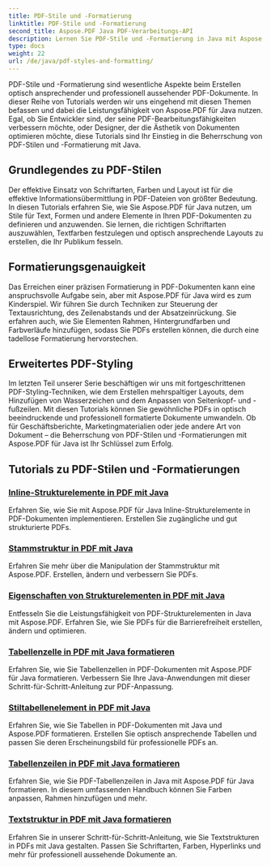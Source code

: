 ```yaml
---
title: PDF-Stile und -Formatierung
linktitle: PDF-Stile und -Formatierung
second_title: Aspose.PDF Java PDF-Verarbeitungs-API
description: Lernen Sie PDF-Stile und -Formatierung in Java mit Aspose.PDF für Java. Meistern Sie PDF-Ästhetik und -Layout für beeindruckende Dokumente.
type: docs
weight: 22
url: /de/java/pdf-styles-and-formatting/
---
```


PDF-Stile und -Formatierung sind wesentliche Aspekte beim Erstellen optisch ansprechender und professionell aussehender PDF-Dokumente. In dieser Reihe von Tutorials werden wir uns eingehend mit diesen Themen befassen und dabei die Leistungsfähigkeit von Aspose.PDF für Java nutzen. Egal, ob Sie Entwickler sind, der seine PDF-Bearbeitungsfähigkeiten verbessern möchte, oder Designer, der die Ästhetik von Dokumenten optimieren möchte, diese Tutorials sind Ihr Einstieg in die Beherrschung von PDF-Stilen und -Formatierung mit Java.

## Grundlegendes zu PDF-Stilen

Der effektive Einsatz von Schriftarten, Farben und Layout ist für die effektive Informationsübermittlung in PDF-Dateien von größter Bedeutung. In diesen Tutorials erfahren Sie, wie Sie Aspose.PDF für Java nutzen, um Stile für Text, Formen und andere Elemente in Ihren PDF-Dokumenten zu definieren und anzuwenden. Sie lernen, die richtigen Schriftarten auszuwählen, Textfarben festzulegen und optisch ansprechende Layouts zu erstellen, die Ihr Publikum fesseln.

## Formatierungsgenauigkeit

Das Erreichen einer präzisen Formatierung in PDF-Dokumenten kann eine anspruchsvolle Aufgabe sein, aber mit Aspose.PDF für Java wird es zum Kinderspiel. Wir führen Sie durch Techniken zur Steuerung der Textausrichtung, des Zeilenabstands und der Absatzeinrückung. Sie erfahren auch, wie Sie Elementen Rahmen, Hintergrundfarben und Farbverläufe hinzufügen, sodass Sie PDFs erstellen können, die durch eine tadellose Formatierung hervorstechen.

## Erweitertes PDF-Styling

Im letzten Teil unserer Serie beschäftigen wir uns mit fortgeschrittenen PDF-Styling-Techniken, wie dem Erstellen mehrspaltiger Layouts, dem Hinzufügen von Wasserzeichen und dem Anpassen von Seitenkopf- und -fußzeilen. Mit diesen Tutorials können Sie gewöhnliche PDFs in optisch beeindruckende und professionell formatierte Dokumente umwandeln. Ob für Geschäftsberichte, Marketingmaterialien oder jede andere Art von Dokument – die Beherrschung von PDF-Stilen und -Formatierungen mit Aspose.PDF für Java ist Ihr Schlüssel zum Erfolg.

## Tutorials zu PDF-Stilen und -Formatierungen
### [Inline-Strukturelemente in PDF mit Java](./inline-structure-elements-in-pdf-using-java/)
Erfahren Sie, wie Sie mit Aspose.PDF für Java Inline-Strukturelemente in PDF-Dokumenten implementieren. Erstellen Sie zugängliche und gut strukturierte PDFs.
### [Stammstruktur in PDF mit Java](./root-structure-in-pdf-using-java/)
Erfahren Sie mehr über die Manipulation der Stammstruktur mit Aspose.PDF. Erstellen, ändern und verbessern Sie PDFs.
### [Eigenschaften von Strukturelementen in PDF mit Java](./structure-elements-properties-in-pdf-using-java/)
Entfesseln Sie die Leistungsfähigkeit von PDF-Strukturelementen in Java mit Aspose.PDF. Erfahren Sie, wie Sie PDFs für die Barrierefreiheit erstellen, ändern und optimieren.
### [Tabellenzelle in PDF mit Java formatieren](./style-table-cell-in-pdf-using-java/)
Erfahren Sie, wie Sie Tabellenzellen in PDF-Dokumenten mit Aspose.PDF für Java formatieren. Verbessern Sie Ihre Java-Anwendungen mit dieser Schritt-für-Schritt-Anleitung zur PDF-Anpassung.
### [Stiltabellenelement in PDF mit Java](./style-table-element-in-pdf-using-java/)
Erfahren Sie, wie Sie Tabellen in PDF-Dokumenten mit Java und Aspose.PDF formatieren. Erstellen Sie optisch ansprechende Tabellen und passen Sie deren Erscheinungsbild für professionelle PDFs an.
### [Tabellenzeilen in PDF mit Java formatieren](./style-table-row-in-pdf-using-java/)
Erfahren Sie, wie Sie PDF-Tabellenzeilen in Java mit Aspose.PDF für Java formatieren. In diesem umfassenden Handbuch können Sie Farben anpassen, Rahmen hinzufügen und mehr.
### [Textstruktur in PDF mit Java formatieren](./style-text-structure-in-pdf-using-java/)
Erfahren Sie in unserer Schritt-für-Schritt-Anleitung, wie Sie Textstrukturen in PDFs mit Java gestalten. Passen Sie Schriftarten, Farben, Hyperlinks und mehr für professionell aussehende Dokumente an.